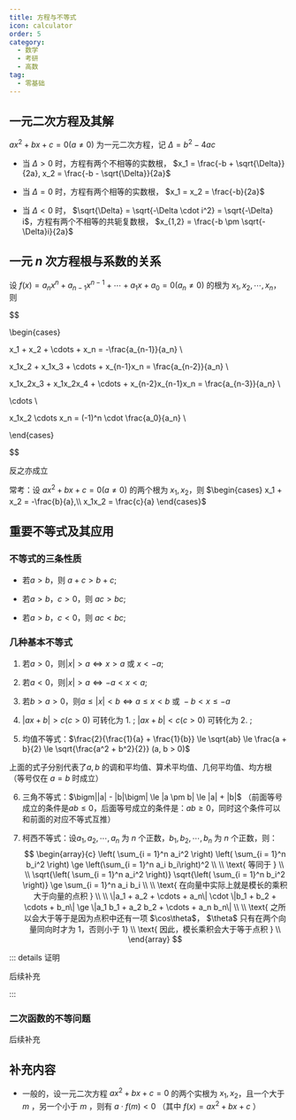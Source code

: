 ```yaml
---
title: 方程与不等式
icon: calculator
order: 5
category:
  - 数学
  - 考研
  - 高数
tag:
  - 零基础
---
```


## 一元二次方程及其解

$ax^2 + bx + c = 0 ( a \neq 0 )$ 为一元二次方程，记 $\Delta = b^2 - 4ac$

- 当 $\Delta > 0$ 时，方程有两个不相等的实数根， $x_1 = \frac{-b + \sqrt{\Delta}}{2a}, x_2 = \frac{-b - \sqrt{\Delta}}{2a}$

- 当 $\Delta = 0$ 时，方程有两个相等的实数根， $x_1 = x_2 = \frac{-b}{2a}$

- 当 $\Delta < 0$ 时， $\sqrt{\Delta} = \sqrt{-\Delta \cdot i^2} = \sqrt{-\Delta} i$，方程有两个不相等的共轭复数根， $x_{1,2} = \frac{-b \pm \sqrt{-\Delta}i}{2a}$

## 一元 $n$ 次方程根与系数的关系

设 $f(x) = a_nx^n + a_{n-1}x^{n-1} + \cdots + a_1x + a_0 = 0 ( a_n \neq 0)$ 的根为 $x_1, x_2, \cdots, x_n$，则

$$

\begin{cases}

x_1 + x_2 + \cdots + x_n = -\frac{a_{n-1}}{a_n} \\

x_1x_2 + x_1x_3 + \cdots + x_{n-1}x_n = \frac{a_{n-2}}{a_n} \\

x_1x_2x_3 + x_1x_2x_4 + \cdots + x_{n-2}x_{n-1}x_n = \frac{a_{n-3}}{a_n} \\

\cdots \\

x_1x_2 \cdots x_n = (-1)^n \cdot \frac{a_0}{a_n} \\

\end{cases}

$$

反之亦成立

常考：设 $ax^2 + bx + c = 0(a \neq 0)$ 的两个根为 $x_1, x_2$，则 $\begin{cases} x_1 + x_2 = -\frac{b}{a},\\ x_1x_2 = \frac{c}{a} \end{cases}$

## 重要不等式及其应用

### 不等式的三条性质

- 若$a > b$，则 $a + c > b + c$;

- 若$a > b$，$c > 0$，则 $ac > bc$;

- 若$a > b$，$c < 0$，则 $ac < bc$;

### 几种基本不等式

1. 若$a > 0$，则$|x| > a \Leftrightarrow x > a \text{ 或 } x < -a$;

2. 若$a < 0$，则$|x| > a \Leftrightarrow -a < x < a$;

3. 若$b > a > 0$，则$a \le |x| < b \Leftrightarrow a \le x < b \text{ 或 } -b < x \le -a$

4. $|ax + b| > c (c > 0)$ 可转化为 1. ; $|ax + b| < c (c > 0)$ 可转化为 2. ;

5. 均值不等式：$\frac{2}{\frac{1}{a} + \frac{1}{b}} \le \sqrt{ab} \le \frac{a + b}{2} \le \sqrt{\frac{a^2 + b^2}{2}} (a, b > 0)$

上面的式子分别代表了$a, b$ 的调和平均值、算术平均值、几何平均值、均方根 （等号仅在 $a = b$ 时成立）

6. 三角不等式：$\bigm||a| - |b|\bigm| \le |a \pm b| \le |a| + |b|$ （前面等号成立的条件是$ab \le 0$，后面等号成立的条件是：$ab \ge 0$，同时这个条件可以和前面的对应不等式互推）

7. 柯西不等式：设$a_1, a_2, \cdots, a_n$ 为 $n$ 个正数，$b_1, b_2, \cdots, b_n$ 为 $n$ 个正数，则：
$$
\begin{array}{c}
\left( \sum_{i = 1}^n a_i^2 \right) \left( \sum_{i = 1}^n b_i^2 \right) \ge \left(\sum_{i = 1}^n a_i b_i\right)^2 \\
\\
\text{ 等同于 } \\
\\
\sqrt{\left( \sum_{i = 1}^n a_i^2 \right)} \sqrt{\left( \sum_{i = 1}^n b_i^2 \right)} \ge \sum_{i = 1}^n a_i b_i \\
\\
\text{ 在向量中实际上就是模长的乘积大于向量的点积 } \\
\\
\|a_1 + a_2 + \cdots + a_n\| \cdot \|b_1 + b_2 + \cdots + b_n\| \ge \|a_1 b_1 + a_2 b_2 + \cdots + a_n b_n\| \\
\\
\text{ 之所以会大于等于是因为点积中还有一项 $\cos\theta$， $\theta$ 只有在两个向量同向时才为 1，否则小于 1} \\
\text{ 因此，模长乘积会大于等于点积 } \\
\end{array}
$$

::: details 证明

后续补充

:::

### 二次函数的不等问题

后续补充

## 补充内容

- 一般的，设一元二次方程 $ax^2 + bx + c = 0$ 的两个实根为 $x_1, x_2$，且一个大于 $m$ ，另一个小于 $m$ ，则有 $a \cdot f(m) < 0$ （其中 $f(x) = ax^2 + bx + c$ ）
